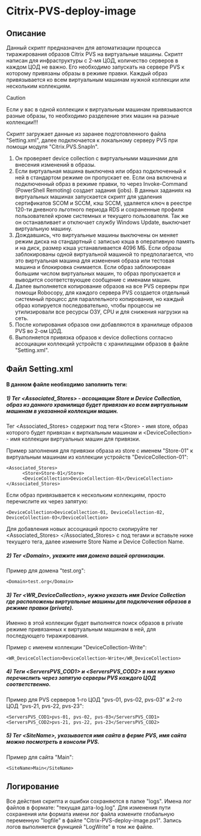 # Citrix-PVS-deploy-image

## Описание

Данный скрипт предназначен для автоматизации процесса тиражирования образов Citrix PVS на виртуальные машины.
Скрипт написан для инфраструктуры с 2-мя ЦОД, количество серверов в каждом ЦОД не важно.
Его необходимо запускать на сервере PVS к которому привязаны образы в режиме правки.
Каждый образ привязывается ко всем виртуальным машинам нужной коллекции или нескольким коллекциям.
> [!CAUTION]
> Если у вас в одной коллекции к виртуальным машинам привязываются разные образы, то необходимо разделение этих машин на разные коллекции!!!

Скрипт загружает данные из заранее подготовленного файла "Setting.xml", далее подключается к локальному серверу PVS при помощи модуля "Citrix.PVS.SnapIn".
1) Он проверяет device collection с виртуальными машинами для внесения изменений в образы.
2) Если виртуальная машина выключена или образ подключенный к ней в стандартом режиме он пропускает ее. Если она включена и подключенный образ в режиме правки, то через Invoke-Command (PowerShell Remoting) создает задания (jobs). В данных заданиях на виртуальных машинах запускается скрипт для удаления сертификатов SCOM и SCCM, кэш SCCM, удаляется ключ в реестре 120-ти дневного льготного периода RDS и сохраненные профиля пользователей кроме системных и текущего пользователя. Так же он останавливает и отключает службу Windows Update, выключает виртуальную машину.
3) Дождавшись, что виртуальные машины выключены он меняет режим диска на стандартный с записью кэша в оперативную память и на диск, размер кэша устанавливается 4096 МБ. Если образы заблокированы одной виртуальной машиной то предполагается, что это виртуальная машина для изменения образа или тестовая машина и блокировка снимается. Если образ заблокирован большим числом виртуальных машин, то образ пропускается и выводится соответствующее сообщение с именами машин.
5) Далее выполняется копирование образов на все PVS серверы при помощи Robocopy, для каждого сервера PVS создается отдельный системный процесс для параллельного копирования, но каждый образ копируется последовательно, чтобы процессы не утилизировали все ресурсы ОЗУ, CPU и для снижения нагрузки на сеть.
6) После копирования образов они добавляются в хранилище образов PVS во 2-ом ЦОД.
7) Выполняется привязка образов к device dollections согласно ассоциации коллекций устройств с хранилищами образов в файле "Setting.xml". 

## Файл Setting.xml

#### В данном файле необходимо заполнить теги:
##### 1) Тег \<Associated_Stores> - ассоциации Store и Device Collection, образ из данного хранилища будет привязан ко всем виртуальным машинам в указанной коллекции машин.
Тег \<Associated_Stores> содержит под теги \<Store> - имя store, образ которого будет привязан к вирткальным машинам и \<DeviceCollection> - имя коллекции виртуальных машин для привязки.

Пример заполнения для привязки образа из store с именем "Store-01" к виртуальным машинам из коллекции устройств "DeviceCollection-01":
```
<Associated_Stores>
      <Store>Store-01</Store>
      <DeviceCollection>DeviceCollection-01</DeviceCollection>
</Associated_Stores>
 ```
 
Если образ привязывается к нескольким коллекциям, просто перечислите их через запятую:
```
<DeviceCollection>DeviceCollection-01, DeviceCollection-02, DeviceCollection-03</DeviceCollection>
```
Для добавления новых ассоциаций просто скопируйте тег <Associated_Stores> </Associated_Stores> с под тегами и вставьте ниже текущего тега, далее измените Store Name и Device Collection Name.

   
##### 2) Тег \<Domain>, укажите имя домена вашей организации.

Пример для домена "test.org":
```
<Domain>test.org</Domain>
```
   
##### 3) Тег \<WR_DeviceCollection>, нужно указать имя Device Collection где расположены виртуальные машины для подключения образов в режиме правки (private).
Именно в этой коллекции будет выполнятся поиск образов в private режиме привязанных к виртуальным машинам в ней, для последующего тиражирования.

Пример с именем коллекции "DeviceCollection-Write":
```
<WR_DeviceCollection>DeviceCollection-Write</WR_DeviceCollection>
```
   
##### 4) Теги \<ServersPVS_COD1> и \<ServersPVS_COD2> в них нужно перечислить через запятую серверы PVS каждого ЦОД соответственно.

Пример для PVS серверов 1-го ЦОД "pvs-01, pvs-02, pvs-03" и 2-го ЦОД "pvs-21, pvs-22, pvs-23":
```
<ServersPVS_COD1>pvs-01, pvs-02, pvs-03</ServersPVS_COD1>
<ServersPVS_COD2>pvs-21, pvs-22, pvs-23</ServersPVS_COD2>
```
   
##### 5) Тег \<SiteName>, указывается имя сайта в ферме PVS, имя сайта можно посмотреть в консоли PVS.

Пример для сайта "Main":
```
<SiteName>Main</SiteName>
```

## Логирование

Все действия скрипта и ошибки сохраняются в папке "logs".
Имена лог файлов в формате: "текущая дата-log.log".
Для изменения пути сохранения или формата имени лог файла измените глобальную переменную "logfile" в файле "Citrix-PVS-deploy-image.ps1".
Запись логов выполняется функцией "LogWrite" в том же файле.




